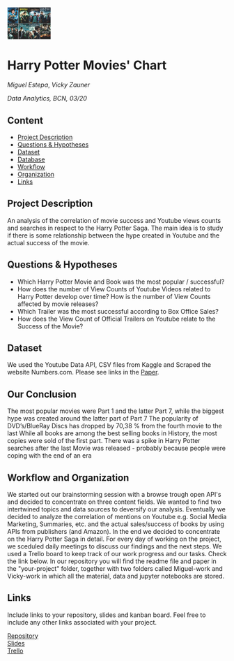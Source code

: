 <img src="https://github.com/miguestepa/harry-potter-charts/blob/master/harry-potter-movies.jpg" alt="Harry Potter Movies" width="100"/>

# Harry Potter Movies' Chart
*Miguel Estepa*, *Vicky Zauner*

*Data Analytics, BCN, 03/20*

## Content
- [Project Description](#project-description)
- [Questions & Hypotheses](#questions-hypotheses)
- [Dataset](#dataset)
- [Database](#database)
- [Workflow](#workflow)
- [Organization](#organization)
- [Links](#links)

## Project Description
An analysis of the correlation of movie success and Youtube views counts and searches in respect to the Harry Potter Saga.
The main idea is to study if there is some relationship between the hype created in Youtube and the actual success of the movie.

## Questions & Hypotheses
- Which Harry Potter Movie and Book was the most popular / successful?
- How does the number of View Counts of Youtube Videos related to Harry Potter develop over time?
How is the number of View Counts affected by movie releases?
- Which Trailer was the most successful according to Box Office Sales?
- How does the View Count of Official Trailers on Youtube relate to the Success of the Movie?

## Dataset
We used the Youtube Data API, CSV files from Kaggle and Scraped the website Numbers.com. Please see links in the [Paper](https://github.com/miguestepa/harry-potter-charts/blob/master/Paper%20-%20Harry%20Potter.ipynb).

## Our Conclusion

The most popular movies were Part 1 and the latter Part 7, while the biggest hype was created around the latter part of Part 7
The popularity of DVD’s/BlueRay Discs has dropped by 70,38 % from the fourth movie to the last
While all books are among the best selling books in History, the most copies were sold of the first part.
There was a spike in Harry Potter searches after the last Movie was released - probably because people were coping with the end of an era

## Workflow and Organization
We started out our brainstorming session with a browse trough open API's and decided to concentrate on three content fields. We wanted to find two intertwined topics and data sources to deversify our analysis. Eventually we decided to analyze the correlation of mentions on Youtube e.g. Social Media Marketing, Summaries, etc. and the actual sales/success of books by using APIs from publishers (and Amazon). In the end we decided to concentrate on the Harry Potter Saga in detail. For every day of working on the project, we sceduled daily meetings to discuss our findings and the next steps.
We used a Trello board to keep track of our work progress and our tasks. Check the link below.
In our repository you will find the readme file and paper in the "your-project" folder, together with two folders called Miguel-work and Vicky-work in which all the material, data and jupyter notebooks are stored. 

## Links
Include links to your repository, slides and kanban board. Feel free to include any other links associated with your project.

[Repository](https://github.com/miguestepa/harry-potter-charts)  
[Slides](https://github.com/miguestepa/harry-potter-charts/blob/master/Project%20Week%203%20-%20Miguel%20Estepa%20%26%20Vicky%20Zauner.pptx)  
[Trello](https://trello.com/b/vAPQs8Re/ironhack-project-3)  
